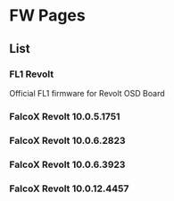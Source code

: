 # FW Pages

## List
### FL1 Revolt
Official FL1 firmware for Revolt OSD Board
### FalcoX Revolt 10.0.5.1751
### FalcoX Revolt 10.0.6.2823
### FalcoX Revolt 10.0.6.3923
### FalcoX Revolt 10.0.12.4457
